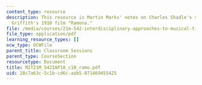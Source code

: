 ```yaml
---
content_type: resource
description: This resource is Martin Marks' notes on Charles Shadle's score for D.W.
  Griffith's 1910 film "Ramona."
file: /media/courses/21m-542-interdisciplinary-approaches-to-musical-time-january-iap-2010/28c7a63c5c1bcd6caab5071469455425_MIT21M_542IAP10_c10_ramo.pdf
file_type: application/pdf
learning_resource_types: []
ocw_type: OCWFile
parent_title: Classroom Sessions
parent_type: CourseSection
resourcetype: Document
title: MIT21M_542IAP10_c10_ramo.pdf
uid: 28c7a63c-5c1b-cd6c-aab5-071469455425
---
```

